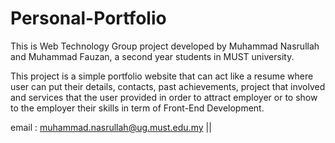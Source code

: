 # Personal-Portfolio

This is Web Technology Group project developed by Muhammad Nasrullah and Muhammad Fauzan, a second year students in MUST university.

This project is a simple portfolio website that can act like a resume where user can put their details, contacts, past achievements,
project that involved and services that the user provided in order to attract employer or to show to the employer their skills in 
term of Front-End Development.

email : muhammad.nasrullah@ug.must.edu.my  || 
